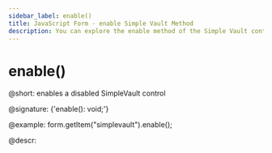```yaml
---
sidebar_label: enable()
title: JavaScript Form - enable Simple Vault Method 
description: You can explore the enable method of the Simple Vault control of Form in the documentation of the DHTMLX JavaScript UI library. Browse developer guides and API reference, try out code examples and live demos, and download a free 30-day evaluation version of DHTMLX Suite.
---
```


# enable()

@short: enables a disabled SimpleVault control

@signature: {'enable(): void;'}

@example:
form.getItem("simplevault").enable();

@descr:
